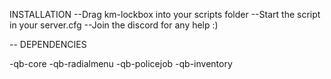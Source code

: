 INSTALLATION
 --Drag km-lockbox into your scripts folder
 --Start the script in your server.cfg
 --Join the discord for any help :)


-- DEPENDENCIES

-qb-core
-qb-radialmenu
-qb-policejob
-qb-inventory
